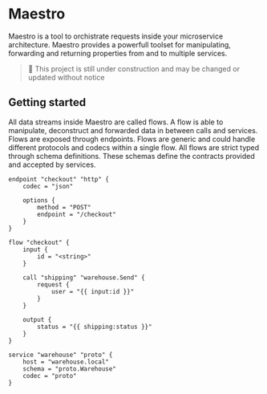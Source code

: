 # Maestro

Maestro is a tool to orchistrate requests inside your microservice architecture.
Maestro provides a powerfull toolset for manipulating, forwarding and returning properties from and to multiple services.

> 🚧 This project is still under construction and may be changed or updated without notice

## Getting started

All data streams inside Maestro are called flows.
A flow is able to manipulate, deconstruct and forwarded data in between calls and services.
Flows are exposed through endpoints. Flows are generic and could handle different protocols and codecs within a single flow.
All flows are strict typed through schema definitions. These schemas define the contracts provided and accepted by services.

```hcl
endpoint "checkout" "http" {
    codec = "json"

    options {
        method = "POST"
        endpoint = "/checkout"
    }
}

flow "checkout" {
    input {
        id = "<string>"
    }

    call "shipping" "warehouse.Send" {
        request {
            user = "{{ input:id }}"
        }
    }

    output {
        status = "{{ shipping:status }}"
    }
}

service "warehouse" "proto" {
    host = "warehouse.local"
    schema = "proto.Warehouse"
    codec = "proto"
}
```